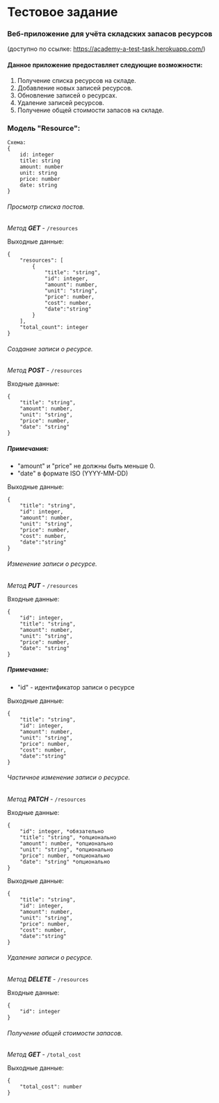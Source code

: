 # Тестовое задание

### Веб-приложение для учёта складских запасов ресурсов 
(доступно по ссылке: https://academy-a-test-task.herokuapp.com/)

#### Данное приложение предоставляет следующие возможности:

1. Получение списка ресурсов на складе.
2. Добавление новых записей ресурсов.
3. Обновление записей о ресурсах.
4. Удаление записей ресурсов.
5. Получение общей стоимости запасов на складе.

### Модель "Resource":

    Схема:
    {
        id: integer
        title: string 
        amount: number
        unit: string
        price: number
        date: string
    }

###### Просмотр списка постов.

_Метод_ ___GET___ - `/resources`

Выходные данные:

    {
        "resources": [
            {
                "title": "string",
                "id": integer,
                "amount": number,
                "unit": "string",
                "price": number,
                "cost": number,
                "date":"string"
            }
        ],
        "total_count": integer
    }

###### Создание записи о ресурсе.

_Метод_ ___POST___ - `/resources`

Входные данные:

    {
        "title": "string",
        "amount": number,
        "unit": "string",
        "price": number,
        "date": "string"
    }

##### Примечания:

- "amount" и "price" не должны быть меньше 0. 
- "date" в формате ISO (YYYY-MM-DD)

Выходные данные:

    {
        "title": "string",
        "id": integer,
        "amount": number,
        "unit": "string",
        "price": number,
        "cost": number,
        "date":"string"
    }


###### Изменение записи о ресурсе.

_Метод_ ___PUT___ - `/resources`

Входные данные:

    {
        "id": integer,
        "title": "string",
        "amount": number,
        "unit": "string",
        "price": number,
        "date": "string"
    }

##### Примечание:

- "id" - идентификатор записи о ресурсе  

Выходные данные:

    {
        "title": "string",
        "id": integer,
        "amount": number,
        "unit": "string",
        "price": number,
        "cost": number,
        "date":"string"
    }

###### Частичное изменение записи о ресурсе.

_Метод_ ___PATCH___ - `/resources`

Входные данные:

    {
        "id": integer, *обязательно
        "title": "string", *опционально
        "amount": number, *опционально
        "unit": "string", *опционально
        "price": number, *опционально
        "date": "string" *опционально
    }

Выходные данные:

    {
        "title": "string",
        "id": integer,
        "amount": number,
        "unit": "string",
        "price": number,
        "cost": number,
        "date":"string"
    }

###### Удаление записи о ресурсе.

_Метод_ ___DELETE___ - `/resources`

Входные данные:

    {
        "id": integer
    }

###### Получение общей стоимости запасов.

_Метод_ ___GET___ - `/total_cost`

Выходные данные:

    {
        "total_cost": number
    }
